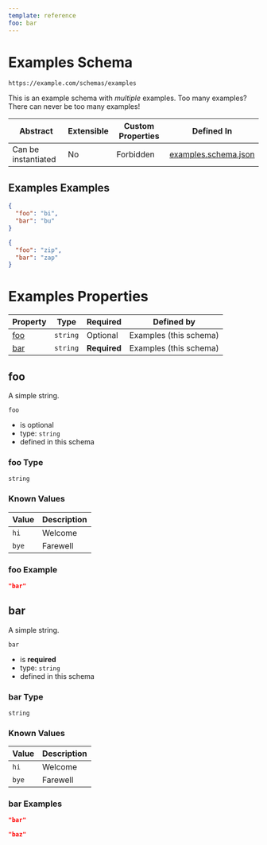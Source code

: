 ```yaml
---
template: reference
foo: bar
---
```


# Examples Schema

```
https://example.com/schemas/examples
```

This is an example schema with *multiple* examples. Too many examples? There can never be too many examples!

| Abstract | Extensible | Custom Properties | Defined In |
|----------|------------|-------------------|------------|
| Can be instantiated | No | Forbidden | [examples.schema.json](examples.schema.json) |

## Examples Examples

```json
{
  "foo": "bi",
  "bar": "bu"
}
```

```json
{
  "foo": "zip",
  "bar": "zap"
}
```


# Examples Properties

| Property | Type | Required | Defined by |
|----------|------|----------|------------|
| [foo](#foo) | `string` | Optional | Examples (this schema) |
| [bar](#bar) | `string` | **Required** | Examples (this schema) |

## foo

A simple string.

`foo`
* is optional
* type: `string`
* defined in this schema

### foo Type


`string`



### Known Values

| Value | Description |
|-------|-------------|
| `hi`  | Welcome     |
| `bye` | Farewell    |

### foo Example

```json
"bar"
```


## bar

A simple string.

`bar`
* is **required**
* type: `string`
* defined in this schema

### bar Type


`string`



### Known Values

| Value | Description |
|-------|-------------|
| `hi`  | Welcome     |
| `bye` | Farewell    |

### bar Examples

```json
"bar"
```

```json
"baz"
```


